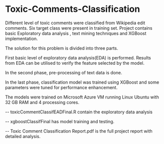 # Toxic-Comments-Classification
Different level of toxic comments were classified from Wikipedia edit comments. Six target class were present in training set. Project contains basic Exploratory data analysis , text mining techniques and XGBoost implementation.

The solution for this problem is divided into three parts. 

First basic level of exploratory data analysis(EDA) is performed. Results from EDA can be utilised to verify the feature selected by the model.

In the second phase, pre-processing of text data is done. 

In the last phase, classification model was trained using XGBoost and some parameters were tuned for performance enhancement.

The models were trained on Microsoft Azure VM running Linux Ubuntu with 32 GB RAM and 4 processing cores.

-- toxicCommentClassifEADFinal.R contain the  exploratory data analysis

-- xgboostClassifFinal has model training and testing.

-- Toxic Comment Classification Report.pdf is the full project report with detailed analysis.
